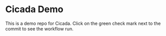 # Cicada Demo

This is a demo repo for Cicada. Click on the green check mark next to the commit
to see the workflow run.
